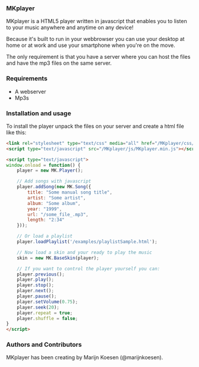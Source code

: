### MKplayer

MKplayer is a HTML5 player written in javascript that enables you to listen to your music anywhere and anytime on any device!

Because it's built to run in your webbrowser you can use your desktop at home or at work and use your smartphone when you're on the move.

The only requirement is that you have a server where you can host the files and have the mp3 files on the same server.

### Requirements

* A webserver
* Mp3s

### Installation and usage

To install the player unpack the files on your server and create a html file like this:

```html
<link rel="stylesheet" type="text/css" media="all" href="/MKplayer/css/MKplayer.min.css" />
<script type="text/javascript" src="/MKplayer/js/MKplayer.min.js"></script>

<script type="text/javascript">
window.onload = function() {
    player = new MK.Player();

    // Add songs with javascript
    player.addSong(new MK.Song({
        title: "Some manual song title", 
        artist: "Some artist", 
        album: "Some album", 
        year: "1999", 
        url: "/some_file_.mp3", 
        length: "2:34"
    }));

    // Or load a playlist
    player.loadPlaylist('/examples/playlistSample.html');

    // Now load a skin and your ready to play the music
    skin = new MK.BaseSkin(player);

    // If you want to control the player yourself you can:
    player.previous();
    player.play();
    player.stop();
    player.next();
    player.pause();
    player.setVolume(0.75);
    player.seek(20);
    player.repeat = true;
    player.shuffle = false;
}
</script>
```

### Authors and Contributors

MKplayer has been creating by Marijn Koesen (@marijnkoesen).
